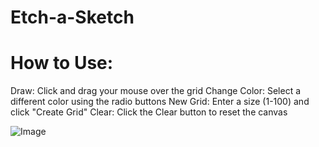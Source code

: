 ﻿# Etch-a-Sketch
# How to Use:

Draw: Click and drag your mouse over the grid
Change Color: Select a different color using the radio buttons
New Grid: Enter a size (1-100) and click "Create Grid"
Clear: Click the Clear button to reset the canvas

![Image](https://github.com/user-attachments/assets/418c6b6f-4c71-4f71-bb61-1cc722cc8d76)
